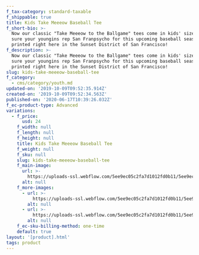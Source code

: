 ```yaml
---
f_tax-category: standard-taxable
f_shippable: true
title: Kids Take Meeeow Baseball Tee
f_short-bio: >-
  Now our classic "Take Meeeow to the Ballgame" tees come in kids' sizes! Make
  sure your youngins rep San Franpsycho for this upcoming baseball season! Hand
  printed right here in the Sunset District of San Francisco!
f_description: >-
  Now our classic "Take Meeeow to the Ballgame" tees come in kids' sizes! Make
  sure your youngins rep San Franpsycho for this upcoming baseball season! Hand
  printed right here in the Sunset District of San Francisco!
slug: kids-take-meeeow-baseball-tee
f_category:
  - cms/category/youth.md
updated-on: '2019-10-09T09:52:35.914Z'
created-on: '2019-10-09T09:52:34.563Z'
published-on: '2020-06-17T10:39:26.032Z'
f_ec-product-type: Advanced
variations:
  - f_price:
      usd: 24
    f_width: null
    f_length: null
    f_height: null
    title: Kids Take Meeeow Baseball Tee
    f_weight: null
    f_sku: null
    slug: kids-take-meeeow-baseball-tee
    f_main-image:
      url: >-
        https://uploads-ssl.webflow.com/5ee9ec05c2fa7d1012fd0b11/5ee9ec05c2fa7d0634fd0de1_20190720_SFP_Product_KidsGear_Web_800x1200-4__16097.1564082093.1280.1280.jpg
      alt: null
    f_more-images:
      - url: >-
          https://uploads-ssl.webflow.com/5ee9ec05c2fa7d1012fd0b11/5ee9ec05c2fa7daec6fd0de2_unspecified_2__50644.1458869250.1280.1280.jpg
        alt: null
      - url: >-
          https://uploads-ssl.webflow.com/5ee9ec05c2fa7d1012fd0b11/5ee9ec05c2fa7db1cafd0de3_unspecified_4__59530.1458869250.1280.1280.jpg
        alt: null
    f_ec-sku-billing-method: one-time
    default: true
layout: '[product].html'
tags: product
---
```



